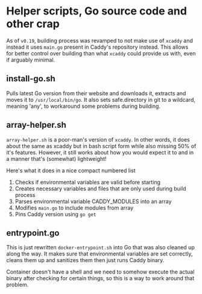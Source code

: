 # Helper scripts, Go source code and other crap

As of `v0.19`, building process was revamped to not make use of `xcaddy` and instead it uses `main.go` present in Caddy's repository instead. This allows for better control over building than what `xcaddy` could provide us with, even if arguably minimal.

## install-go.sh

Pulls latest Go version from their website and downloads it, extracts and moves it to `/usr/local/bin/go`. It also sets safe.directory in git to a wildcard, meaning 'any', to workaround some problems during building.

## array-helper.sh

`array-helper.sh` is a poor-man's version of `xcaddy`. In other words, it does about the same as xcaddy but in bash script form while also missing 50% of it's features. However, it still works about how you would expect it to and in a manner that's (somewhat) lightweight!

Here's what it does in a nice compact numbered list

1. Checks if environmental variables are valid before starting
2. Creates necessary variables and files that are only used during build process
3. Parses environmental variable CADDY_MODULES into an array
4. Modifies `main.go` to include modules from array
5. Pins Caddy version using `go get`

## entrypoint.go

This is just rewritten `docker-entrypoint.sh` into Go that was also cleaned up along the way. It makes sure that environmental variables are set correctly, cleans them up and sanitizes them then just runs Caddy binary.

Container doesn't have a shell and we need to somehow execute the actual binary after checking for certain things, so this is a way to work around that problem.

